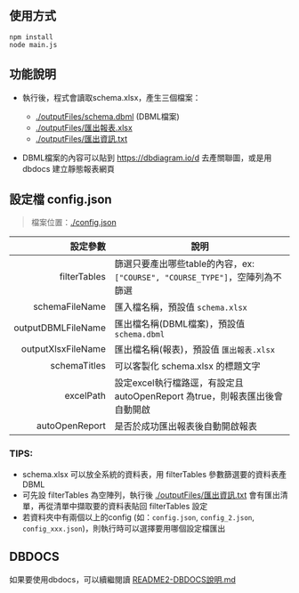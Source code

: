 ## 使用方式

```
npm install
node main.js
```

## 功能說明

- 執行後，程式會讀取schema.xlsx，產生三個檔案：
    - [./outputFiles/schema.dbml](./outputFiles/schema.dbml) (DBML檔案)
    - [./outputFiles/匯出報表.xlsx](./outputFiles/匯出報表.xlsx)
    - [./outputFiles/匯出資訊.txt](./outputFiles/匯出資訊.txt)

- DBML檔案的內容可以貼到 https://dbdiagram.io/d 去產關聯圖，或是用 dbdocs 建立靜態報表網頁



## 設定檔 config.json

> 檔案位置：[./config.json](./config.json)

|           設定參數 | 說明                                                                         |
| -----------------: | ---------------------------------------------------------------------------- |
|       filterTables | 篩選只要產出哪些table的內容，ex: `["COURSE", "COURSE_TYPE"]`，空陣列為不篩選 |
|     schemaFileName | 匯入檔名稱，預設值 `schema.xlsx`                                             |
| outputDBMLFileName | 匯出檔名稱(DBML檔案)，預設值 `schema.dbml`                                   |
| outputXlsxFileName | 匯出檔名稱(報表)，預設值 `匯出報表.xlsx`                                     |
|       schemaTitles | 可以客製化 schema.xlsx 的標題文字                                            |
|          excelPath | 設定excel執行檔路逕，有設定且 autoOpenReport 為true，則報表匯出後會自動開啟  |
|     autoOpenReport | 是否於成功匯出報表後自動開啟報表                                             |

### TIPS: 
- schema.xlsx 可以放全系統的資料表，用 filterTables 參數篩選要的資料表產DBML
- 可先設 filterTables 為空陣列，執行後 [./outputFiles/匯出資訊.txt](./outputFiles/匯出資訊.txt) 會有匯出清單，再從清單中擷取要的資料表貼回 filterTables 設定
- 若資料夾中有兩個以上的config (如：`config.json`, `config_2.json`, `config_xxx.json`)，則執行時可以選擇要用哪個設定檔匯出

## DBDOCS 

如果要使用dbdocs，可以續繼閱讀 [README2-DBDOCS說明.md](./README2-DBDOCS說明.md)



